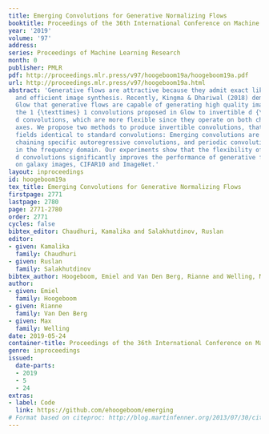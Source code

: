```yaml
---
title: Emerging Convolutions for Generative Normalizing Flows
booktitle: Proceedings of the 36th International Conference on Machine Learning
year: '2019'
volume: '97'
address: 
series: Proceedings of Machine Learning Research
month: 0
publisher: PMLR
pdf: http://proceedings.mlr.press/v97/hoogeboom19a/hoogeboom19a.pdf
url: http://proceedings.mlr.press/v97/hoogeboom19a.html
abstract: 'Generative flows are attractive because they admit exact likelihood optimization
  and efficient image synthesis. Recently, Kingma & Dhariwal (2018) demonstrated with
  Glow that generative flows are capable of generating high quality images. We generalize
  the 1 {\texttimes} 1 convolutions proposed in Glow to invertible d {\texttimes}
  d convolutions, which are more flexible since they operate on both channel and spatial
  axes. We propose two methods to produce invertible convolutions, that have receptive
  fields identical to standard convolutions: Emerging convolutions are obtained by
  chaining specific autoregressive convolutions, and periodic convolutions are decoupled
  in the frequency domain. Our experiments show that the flexibility of d {\texttimes}
  d convolutions significantly improves the performance of generative flow models
  on galaxy images, CIFAR10 and ImageNet.'
layout: inproceedings
id: hoogeboom19a
tex_title: Emerging Convolutions for Generative Normalizing Flows
firstpage: 2771
lastpage: 2780
page: 2771-2780
order: 2771
cycles: false
bibtex_editor: Chaudhuri, Kamalika and Salakhutdinov, Ruslan
editor:
- given: Kamalika
  family: Chaudhuri
- given: Ruslan
  family: Salakhutdinov
bibtex_author: Hoogeboom, Emiel and Van Den Berg, Rianne and Welling, Max
author:
- given: Emiel
  family: Hoogeboom
- given: Rianne
  family: Van Den Berg
- given: Max
  family: Welling
date: 2019-05-24
container-title: Proceedings of the 36th International Conference on Machine Learning
genre: inproceedings
issued:
  date-parts:
  - 2019
  - 5
  - 24
extras:
- label: Code
  link: https://github.com/ehoogeboom/emerging
# Format based on citeproc: http://blog.martinfenner.org/2013/07/30/citeproc-yaml-for-bibliographies/
---
```

